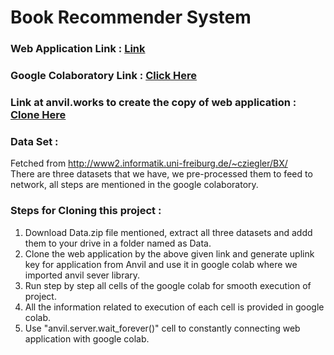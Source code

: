 # Book Recommender System
### Web Application Link : [Link](https://book-recommender.anvil.app/)
### Google Colaboratory Link : [Click Here](https://colab.research.google.com/drive/1h9trROB9xrIhfS5zmlB-gHJWQRcNX3im?usp=sharing)
### Link at anvil.works to create the copy of web application : [Clone Here](https://anvil.works/build#clone:FXX7AGOTRWYZASHR=PNLGIWXEI4JYNMS2EAZNYOFY)
### Data Set : 
Fetched from http://www2.informatik.uni-freiburg.de/~cziegler/BX/ <br/>
There are three datasets that we have, we pre-processed them to feed to network, all steps are mentioned in the google colaboratory.
### Steps for Cloning this project :
1. Download Data.zip file mentioned, extract all three datasets and addd them to your drive in a folder named as Data.
2. Clone the web application by the above given link and generate uplink key for application from Anvil and use it in google colab where we imported anvil sever library.
3. Run step by step all cells of the google colab for smooth execution of project.
4. All the information related to execution of each cell is provided in google colab.
5. Use "anvil.server.wait_forever()" cell to constantly connecting web application with google colab.
